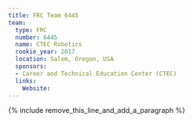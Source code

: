 ```yaml
---
title: FRC Team 6445
team:
  type: FRC
  number: 6445
  name: CTEC Robotics
  rookie_year: 2017
  location: Salem, Oregon, USA
  sponsors:
  - Career and Technical Education Center (CTEC)
  links:
    Website:
---
```


{% include remove_this_line_and_add_a_paragraph %}